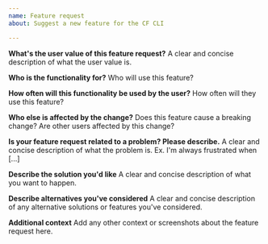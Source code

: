```yaml
---
name: Feature request
about: Suggest a new feature for the CF CLI

---
```


**What's the user value of this feature request?**
A clear and concise description of what the user value is.

**Who is the functionality for?**
Who will use this feature? 

**How often will this functionality be used by the user?**
How often will they use this feature?

**Who else is affected by the change?**
Does this feature cause a breaking change? Are other users affected by this change?

**Is your feature request related to a problem? Please describe.**
A clear and concise description of what the problem is. Ex. I'm always frustrated when [...]

**Describe the solution you'd like**
A clear and concise description of what you want to happen.

**Describe alternatives you've considered**
A clear and concise description of any alternative solutions or features you've considered.

**Additional context**
Add any other context or screenshots about the feature request here.
